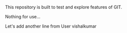 This repository is built to test and explore features of GIT.

Nothing for use...

Let's add another line from User vishalkumar
